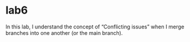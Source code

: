 # lab6
In this lab, I understand the concept of “Conflicting issues” when I merge
branches into one another (or the main branch).
